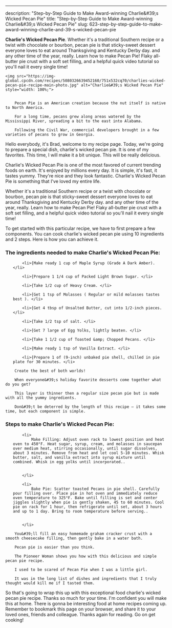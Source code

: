 ---
description: "Step-by-Step Guide to Make Award-winning Charlie&amp;#39;s Wicked Pecan Pie"
title: "Step-by-Step Guide to Make Award-winning Charlie&amp;#39;s Wicked Pecan Pie"
slug: 623-step-by-step-guide-to-make-award-winning-charlie-and-39-s-wicked-pecan-pie

<p>
	<strong>Charlie&#39;s Wicked Pecan Pie</strong>. 
	Whether it&#39;s a traditional Southern recipe or a twist with chocolate or bourbon, pecan pie is that sticky-sweet dessert everyone loves to eat around Thanksgiving and Kentucky Derby day. and any other time of the year, really. Learn how to make Pecan Pie! Flaky all-butter pie crust with a soft set filling, and a helpful quick video tutorial so you&#39;ll nail it every single time!
</p>
<p>
	
	<img src="https://img-global.cpcdn.com/recipes/5080326639452160/751x532cq70/charlies-wicked-pecan-pie-recipe-main-photo.jpg" alt="Charlie&#39;s Wicked Pecan Pie" style="width: 100%;">
	
	
		Pecan Pie is an American creation because the nut itself is native to North America.
	
		For a long time, pecans grew along areas watered by the Mississippi River, spreading a bit to the east into Alabama.
	
		Following the Civil War, commercial developers brought in a few varieties of pecans to grow in Georgia.
	
</p>
<p>
	Hello everybody, it's Brad, welcome to my recipe page. Today, we're going to prepare a special dish, charlie&#39;s wicked pecan pie. It is one of my favorites. This time, I will make it a bit unique. This will be really delicious.
</p>
	
<p>
	Charlie&#39;s Wicked Pecan Pie is one of the most favored of current trending foods on earth. It's enjoyed by millions every day. It is simple, it's fast, it tastes yummy. They're nice and they look fantastic. Charlie&#39;s Wicked Pecan Pie is something that I've loved my entire life.
</p>
<p>
	Whether it&#39;s a traditional Southern recipe or a twist with chocolate or bourbon, pecan pie is that sticky-sweet dessert everyone loves to eat around Thanksgiving and Kentucky Derby day. and any other time of the year, really. Learn how to make Pecan Pie! Flaky all-butter pie crust with a soft set filling, and a helpful quick video tutorial so you&#39;ll nail it every single time!
</p>

<p>
To get started with this particular recipe, we have to first prepare a few components. You can cook charlie&#39;s wicked pecan pie using 10 ingredients and 2 steps. Here is how you can achieve it.
</p>

<h3>The ingredients needed to make Charlie&#39;s Wicked Pecan Pie:</h3>

<ol>
	
		<li>{Make ready 1 cup of Maple Syrup (Grade A Dark Amber). </li>
	
		<li>{Prepare 1 1/4 cup of Packed Light Brown Sugar. </li>
	
		<li>{Take 1/2 cup of Heavy Cream. </li>
	
		<li>{Get 1 tsp of Molasses ( Regular or mild molasses tastes best ). </li>
	
		<li>{Get 4 tbsp of Unsalted Butter, cut into 1/2-inch pieces. </li>
	
		<li>{Take 1/2 tsp of salt. </li>
	
		<li>{Get 7 large of Egg Yolks, lightly beaten. </li>
	
		<li>{Take 1 1/2 cup of Toasted &amp; Chopped Pecans. </li>
	
		<li>{Make ready 1 tsp of Vanilla Extract. </li>
	
		<li>{Prepare 1 of (9-inch) unbaked pie shell, chilled in pie plate for 30 minutes. </li>
	
</ol>
<p>
	
		Create the best of both worlds!
	
		When everyone&#39;s holiday favorite desserts come together what do you get?
	
		This layer is thinner then a regular size pecan pie but is made with all the yummy ingredients.
	
		Don&#39;t be deterred by the length of this recipe — it takes some time, but each component is simple.
	
</p>

<h3>Steps to make Charlie&#39;s Wicked Pecan Pie:</h3>

<ol>
	
		<li>
			Make Filling: Adjust oven rack to lowest position and heat oven to 450°F. Heat sugar, syrup, cream, and molasses in saucepan over medium heat, stirring occasionally, until sugar dissolves, about 3 minutes. Remove from heat and let cool 5-10 minutes. Whisk butter, salt, and vanilla extract into syrup mixture until combined. Whisk in egg yolks until incorporated..
			
			
		</li>
	
		<li>
			Bake Pie: Scatter toasted Pecans in pie shell. Carefully pour filling over. Place pie in hot oven and immediately reduce oven temperature to 325°F. Bake until filling is set and center jiggles slightly when pie is gently shaken, 45 to 60 minutes. Cool pie on rack for 1 hour, then refrigerate until set, about 3 hours and up to 1 day. Bring to room temperature before serving..
			
			
		</li>
	
</ol>

<p>
	
		You&#39;ll fill an easy homemade graham cracker crust with a smooth cheesecake filling, then gently bake in a water bath.
	
		Pecan pie is easier than you think.
	
		The Pioneer Woman shows you how with this delicious and simple pecan pie recipe.
	
		I used to be scared of Pecan Pie when I was a little girl.
	
		It was in the long list of dishes and ingredients that I truly thought would kill me if I tasted them.
	
</p>

<p>
	So that's going to wrap this up with this exceptional food charlie&#39;s wicked pecan pie recipe. Thanks so much for your time. I'm confident you will make this at home. There is gonna be interesting food at home recipes coming up. Remember to bookmark this page on your browser, and share it to your loved ones, friends and colleague. Thanks again for reading. Go on get cooking!
</p>

